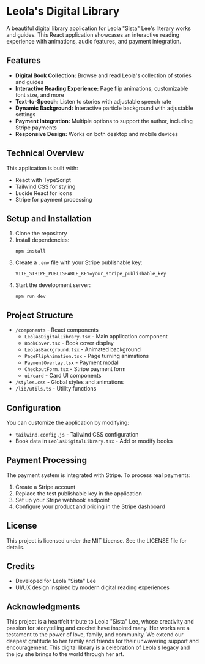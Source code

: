 # Leola's Digital Library

A beautiful digital library application for Leola "Sista" Lee's literary works and guides. This React application showcases an interactive reading experience with animations, audio features, and payment integration.

## Features

- **Digital Book Collection:** Browse and read Leola's collection of stories and guides
- **Interactive Reading Experience:** Page flip animations, customizable font size, and more
- **Text-to-Speech:** Listen to stories with adjustable speech rate
- **Dynamic Background:** Interactive particle background with adjustable settings
- **Payment Integration:** Multiple options to support the author, including Stripe payments
- **Responsive Design:** Works on both desktop and mobile devices

## Technical Overview

This application is built with:

- React with TypeScript
- Tailwind CSS for styling
- Lucide React for icons
- Stripe for payment processing

## Setup and Installation

1. Clone the repository
2. Install dependencies:
   ```
   npm install
   ```
3. Create a `.env` file with your Stripe publishable key:
   ```
   VITE_STRIPE_PUBLISHABLE_KEY=your_stripe_publishable_key
   ```
4. Start the development server:
   ```
   npm run dev
   ```

## Project Structure

- `/components` - React components
  - `LeolasDigitalLibrary.tsx` - Main application component
  - `BookCover.tsx` - Book cover display
  - `LeolasBackground.tsx` - Animated background
  - `PageFlipAnimation.tsx` - Page turning animations
  - `PaymentOverlay.tsx` - Payment modal
  - `CheckoutForm.tsx` - Stripe payment form
  - `ui/card` - Card UI components
- `/styles.css` - Global styles and animations
- `/lib/utils.ts` - Utility functions

## Configuration

You can customize the application by modifying:

- `tailwind.config.js` - Tailwind CSS configuration
- Book data in `LeolasDigitalLibrary.tsx` - Add or modify books

## Payment Processing

The payment system is integrated with Stripe. To process real payments:

1. Create a Stripe account
2. Replace the test publishable key in the application
3. Set up your Stripe webhook endpoint
4. Configure your product and pricing in the Stripe dashboard

## License

This project is licensed under the MIT License. See the LICENSE file for details.

## Credits

- Developed for Leola "Sista" Lee
- UI/UX design inspired by modern digital reading experiences

## Acknowledgments

This project is a heartfelt tribute to Leola "Sista" Lee, whose creativity and passion for storytelling and crochet have inspired many. Her works are a testament to the power of love, family, and community. We extend our deepest gratitude to her family and friends for their unwavering support and encouragement. This digital library is a celebration of Leola's legacy and the joy she brings to the world through her art.
